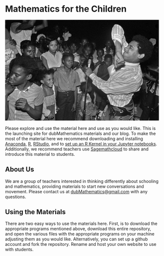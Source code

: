 # Mathematics for the Children

![The Bad Brains are Important](/images/bbrains.jpg)

Please explore and use the material here and use as you would like.  This is the launching site for dubMathematics materials and our blog.  To make the most of the material here we recommend downloading and installing [Anaconda](https://www.continuum.io/downloads), [R](https://cran.r-project.org/), [RStudio](https://www.rstudio.com/products/rstudio/download/), and to [set up an R Kernel in your Jupyter notebooks](https://www.continuum.io/blog/developer/jupyter-and-conda-r).  Additionally, we recommend teachers use [Sagemathcloud](https://cloud.sagemath.com/) to share and introduce this material to students.

## About Us

We are a group of teachers interested in thinking differently about schooling and mathematics, providing materials to start new conversations and movement.  Please contact us at [dubMathematics@gmail.com](mailto:dubMathematics@gmail.com) with any questions.

## Using the Materials

There are two easy ways to use the materials here.  First, is to download the appropriate programs mentioned above, download this entire repository, and open the various files with the appropriate programs on your machine adjusting them as you would like.  Alternatively, you can set up a github account and fork the repository.  Rename and host your own website to use with students.  
